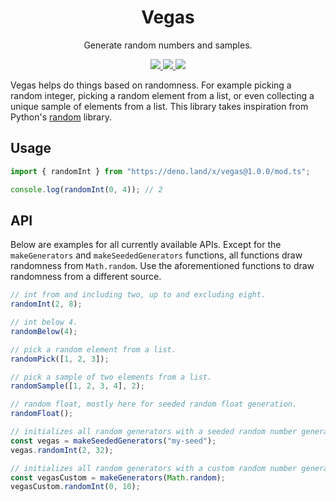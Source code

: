 <p align="center">
<!-- <img src="https://raw.githubusercontent.com/cryptogohan/vegas/master/media/vegas-logo.svg" width="200"> -->

<h1 align="center">Vegas</h1>
<p align="center">Generate random numbers and samples.</p>
</p>
<p align="center">
  <a href="https://github.com/cryptogohan/vegas/actions?query=workflow%3Atests">
    <img src="https://github.com/cryptogohan/vegas/workflows/tests/badge.svg">
  </a>
  <a href="https://github.com/cryptogohan/vegas/releases">
    <img src="https://img.shields.io/github/v/tag/cryptogohan/vegas?label=version">
  </a>
  <a href="https://doc.deno.land/https/deno.land/x/vegas@0.1.4/mod.ts">
    <img src="https://img.shields.io/badge/%E2%80%8E-docs-blue.svg?logo=deno">
  </a>
</p>

Vegas helps do things based on randomness. For example picking a random integer,
picking a random element from a list, or even collecting a unique sample of
elements from a list. This library takes inspiration from Python's
[random](https://docs.python.org/3/library/random.html) library.

## Usage

```ts
import { randomInt } from "https://deno.land/x/vegas@1.0.0/mod.ts";

console.log(randomInt(0, 4)); // 2
```

## API

Below are examples for all currently available APIs. Except for the
`makeGenerators` and `makeSeededGenerators` functions, all functions draw
randomness from `Math.random`. Use the aforementioned functions to draw
randomness from a different source.

```ts
// int from and including two, up to and excluding eight.
randomInt(2, 8);

// int below 4.
randomBelow(4);

// pick a random element from a list.
randomPick([1, 2, 3]);

// pick a sample of two elements from a list.
randomSample([1, 2, 3, 4], 2);

// random float, mostly here for seeded random float generation.
randomFloat();

// initializes all random generators with a seeded random number generator.
const vegas = makeSeededGenerators("my-seed");
vegas.randomInt(2, 32);

// initializes all random generators with a custom random number generator.
const vegasCustom = makeGenerators(Math.random);
vegasCustom.randomInt(0, 10);
```
